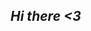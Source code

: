 ## *Hi there <3*

<!--
**LoveYouMoree/LoveYouMoree** is a ✨ _special_ ✨ repository because its `README.md` (this file) appears on your GitHub profile.
 ![Alt text](![image](https://github.com/user-attachments/assets/38939efe-5530-4f50-82b4-597f933524b2)
